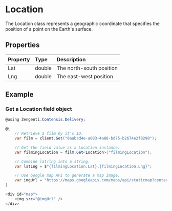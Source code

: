 # Location


The Location class represents a geographic coordinate that specifies the position of a point on the Earth's surface.

## Properties

| Property | Type | Description |
| :------- | :--- | :---------- |
| Lat | double | The north-south position |
| Lng | double | The east-west position |

## Example

### Get a Location field object

```cs
@using Zengenti.Contensis.Delivery;

@{
    // Retrieve a film by it's ID.
    var film = client.Get("0aabad4e-a083-4a88-bd75-b2674e2f8298");

    // Get the field value as a Location instance.
    var filmingLocation = film.Get<Location>("filmingLocation");

    // Combine lat/lng into a string.
    var latLng = $"{filmingLocation.Lat},{filmingLocation.Lng}";

    // Use Google map API to generate a map image.
    var imgUrl = "https://maps.googleapis.com/maps/api/staticmap?center="+latLng+"&zoom=14&size=400x300&sensor=false";
}

<div id="map">
    <img src="@imgUrl" />
</div>
```
